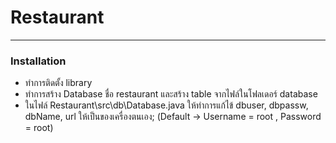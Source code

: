 # Restaurant
---
### Installation
* ทำการติดตั้ง library
* ทำการสร้าง Database ชื่อ restaurant และสร้าง table จากไฟล์ในโฟลเดอร์ database
* ในไฟล์ Restaurant\src\db\Database.java ให้ทำการแก้ไข้ dbuser, dbpassw, dbName, url ให้เป็นของเครื่องตนเอง; (Default -> Username = root , Password = root)
